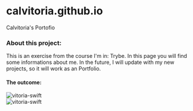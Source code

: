 # calvitoria.github.io
Calvitoria's Portofio 
### About this project: 
This is an exercise from the course I'm in: Trybe. In this page you will find some informations about me. In the future, I will update with my new projects, so it will work as an Portfolio.
#### The outcome: 

<div>
   <img align="center" alt="vitoria-swift" src="https://user-images.githubusercontent.com/95686401/157352301-cf42cdec-2a42-4ac9-af76-f3bd76c76781.gif" />
</div>

<div>
   <img align="center" alt="vitoria-swift" src="https://user-images.githubusercontent.com/95686401/157352206-3f80bb23-85c9-4ac6-bfc3-00ca6a0fe45d.png" />
</div>

  
